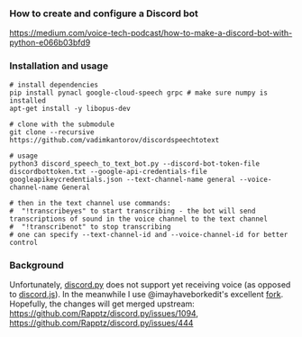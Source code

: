 ### How to create and configure a Discord bot
https://medium.com/voice-tech-podcast/how-to-make-a-discord-bot-with-python-e066b03bfd9

### Installation and usage
```shell
# install dependencies
pip install pynacl google-cloud-speech grpc # make sure numpy is installed
apt-get install -y libopus-dev

# clone with the submodule
git clone --recursive https://github.com/vadimkantorov/discordspeechtotext

# usage
python3 discord_speech_to_text_bot.py --discord-bot-token-file discordbottoken.txt --google-api-credentials-file googleapikeycredentials.json --text-channel-name general --voice-channel-name General

# then in the text channel use commands:
#  "!transcribeyes" to start transcribing - the bot will send transcriptions of sound in the voice channel to the text channel
#  "!transcribenot" to stop transcribing
# one can specify --text-channel-id and --voice-channel-id for better control
```

### Background
Unfortunately, [discord.py](https://github.com/Rapptz/discord.py) does not support yet receiving voice (as opposed to [discord.js](https://github.com/discordjs/discord.js)). In the meanwhile I use @imayhaveborkedit's excellent [fork](https://github.com/imayhaveborkedit/discord.py). Hopefully, the changes will get merged upstream: https://github.com/Rapptz/discord.py/issues/1094, https://github.com/Rapptz/discord.py/issues/444
